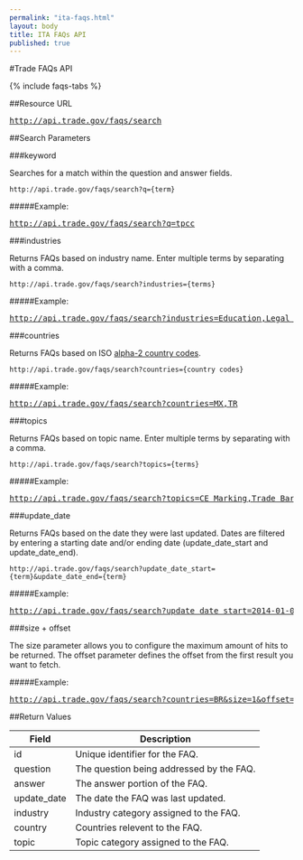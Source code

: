 ```yaml
---
permalink: "ita-faqs.html"
layout: body
title: ITA FAQs API
published: true
---
```


#Trade FAQs API

{% include faqs-tabs %}

##Resource URL

<div><a href="http://api.trade.gov/faqs/search"><pre>http://api.trade.gov/faqs/search</pre></a></div>

##Search Parameters

###keyword

Searches for a match within the question and answer fields.

    http://api.trade.gov/faqs/search?q={term}

#####Example:

<div><a href="http://api.trade.gov/faqs/search?q=tpcc"><pre>http://api.trade.gov/faqs/search?q=tpcc</pre></a></div>

###industries

Returns FAQs based on industry name.  Enter multiple terms by separating with a comma.

    http://api.trade.gov/faqs/search?industries={terms}

#####Example:

<div><a href="http://api.trade.gov/faqs/search?industries=Education,Legal Assistance"><pre>http://api.trade.gov/faqs/search?industries=Education,Legal Assistance</pre></a></div>

###countries

Returns FAQs based on ISO [alpha-2 country codes](http://www.iso.org/iso/home/standards/country_codes/country_names_and_code_elements.htm).

    http://api.trade.gov/faqs/search?countries={country codes}

#####Example:

<div><a href="http://api.trade.gov/faqs/search?countries=MX,TR"><pre>http://api.trade.gov/faqs/search?countries=MX,TR</pre></a></div>

###topics

Returns FAQs based on topic name.  Enter multiple terms by separating with a comma.

    http://api.trade.gov/faqs/search?topics={terms}

#####Example:

<div><a href="http://api.trade.gov/faqs/search?topics=CE Marking,Trade Barriers"><pre>http://api.trade.gov/faqs/search?topics=CE Marking,Trade Barriers</pre></a></div>

###update_date

Returns FAQs based on the date they were last updated.  Dates are filtered by entering a starting date and/or ending date (update_date_start and update_date_end).

    http://api.trade.gov/faqs/search?update_date_start={term}&update_date_end={term}

#####Example:

<div><a href="http://api.trade.gov/faqs/search?update_date_start=2014-01-01&update_date_end=2014-11-01"><pre>http://api.trade.gov/faqs/search?update_date_start=2014-01-01&update_date_end=2014-11-01</pre></a></div>

###size + offset

The size parameter allows you to configure the maximum amount of hits to be returned. The offset parameter defines the offset from the first result you want to fetch.

#####Example:

<div><a href="http://api.trade.gov/faqs/search?countries=BR&size=1&offset=1"><pre>http://api.trade.gov/faqs/search?countries=BR&size=1&offset=1</pre></a></div>


##Return Values

| Field              | Description                             |
| ------------------ | --------------------------------------- |
| id                 | Unique identifier for the FAQ.             |
| question         	 | The question being addressed by the FAQ.|
| answer             | The answer portion of the FAQ.  |
| update_date        | The date the FAQ was last updated.  |
| industry           | Industry category assigned to the FAQ. |
| country            | Countries relevent to the FAQ.          |
| topic              | Topic category assigned to the FAQ.      |

